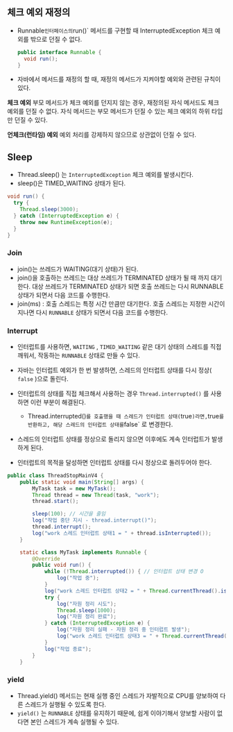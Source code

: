 ## 체크 예외 재정의 
- Runnable` 인터페이스의 `run()` 메서드를 구현할 때 InterruptedException 체크 예외를 밖으로 던질 수 없다.

  ```java
  public interface Runnable {
    void run();
  }
  ```

- 자바에서 메서드를 재정의 할 때, 재정의 메서드가 지켜야할 예외와 관련된 규칙이 있다.

**체크 예외**
부모 메서드가 체크 예외를 던지지 않는 경우, 재정의된 자식 메서드도 체크 예외를 던질 수 없다.
자식 메서드는 부모 메서드가 던질 수 있는 체크 예외의 하위 타입만 던질 수 있다.


**언체크(런타임) 예외**
예외 처리를 강제하지 않으므로 상관없이 던질 수 있다.

## Sleep 
- Thread.sleep() 는 `InterruptedException` 체크 예외를 발생시킨다.
- sleep()은 TIMED_WAITING 상태가 된다.



```java
void run() {
  try {
    Thread.sleep(3000);
  } catch (InterruptedException e) {
    throw new RuntimeException(e);
  }
}
```

### Join
- join()는 쓰레드가 WAITING(대기 상태)가 된다. 
- join()을 호출하는 쓰레드는 대상 쓰레드가 TERMINATED 상태가 될 때 까지 대기한다. 대상 쓰레드가 TERMINATED 상태가 되면 호출 쓰레드는 다시 RUNNABLE 상태가 되면서 다음 코드를 수행한다.
- join(ms) : 호출 스레드는 특정 시간 만큼만 대기한다. 호출 스레드는 지정한 시간이 지나면 다시 `RUNNABLE` 상태가 되면서 다음 코드를 수행한다. 



### Interrupt
- 인터럽트를 사용하면, `WAITING` , `TIMED_WAITING` 같은 대기 상태의 스레드를 직접 깨워서, 작동하는 `RUNNABLE` 상태로 만들 수 있다.
- 자바는 인터럽트 예외가 한 번 발생하면, 스레드의 인터럽트 상태를 다시 정상( `false` )으로 돌린다.

- 인터럽트의 상태를 직접 체크해서 사용하는 경우 `Thread.interrupted()` 를 사용하면 이런 부분이 해결된다. 

    - Thread.interrupted()` 를 호출했을 때 스레드가 인터럽트 상태( `true` )라면, `true` 를 반환하고, 해당 스레드의 인터럽트 상태를 `false` 로 변경한다.

- 스레드의 인터럽트 상태를 정상으로 돌리지 않으면 이후에도 계속 인터럽트가 발생하게 된다.
- 인터럽트의 목적을 달성하면 인터럽트 상태를 다시 정상으로 돌려두어야 한다.


```java
public class ThreadStopMainV4 {
    public static void main(String[] args) {
        MyTask task = new MyTask();
        Thread thread = new Thread(task, "work");
        thread.start();

        sleep(100); // 시간을 줄임
        log("작업 중단 지시 - thread.interrupt()");
        thread.interrupt();
        log("work 스레드 인터럽트 상태1 = " + thread.isInterrupted());
    }

    static class MyTask implements Runnable {
        @Override
        public void run() {
            while (!Thread.interrupted()) { // 인터럽트 상태 변경 O
                log("작업 중");
            }
            log("work 스레드 인터럽트 상태2 = " + Thread.currentThread().isInterrupted());
            try {
                log("자원 정리 시도");
                Thread.sleep(1000);
                log("자원 정리 완료");
            } catch (InterruptedException e) {
                log("자원 정리 실패 - 자원 정리 중 인터럽트 발생");
                log("work 스레드 인터럽트 상태3 = " + Thread.currentThread().isInterrupted());
            }
            log("작업 종료");
        }
    }
```

### yield
- Thread.yield() 메서드는 현재 실행 중인 스레드가 자발적으로 CPU를 양보하여 다른 스레드가 실행될 수
있도록 한다.
- `yield()` 는 `RUNNABLE` 상태를 유지하기 때문에, 쉽게 이야기해서 양보할 사람이 없다면 본인 스레드가 계속 실행될 수 있다.
